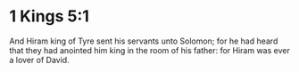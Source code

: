 # 1 Kings 5:1

And Hiram king of Tyre sent his servants unto Solomon; for he had heard that they had anointed him king in the room of his father: for Hiram was ever a lover of David.